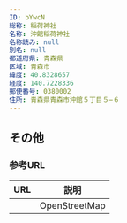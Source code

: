 ```yaml
---
ID: bYwcN
総称: 稲荷神社
名称: 沖館稲荷神社
名称読み: null
別名: null
都道府県: 青森県
区域: 青森市
緯度: 40.8328657
経度: 140.7228336
郵便番号: 0380002
住所: 青森県青森市沖館５丁目５−６
---
```


## その他

### 参考URL

| URL | 説明          |
| --- | ------------- |
|     | OpenStreetMap |
